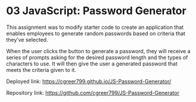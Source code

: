 # 03 JavaScript: Password Generator

This assignment was to modify starter code to create an application that enables employees to generate random passwords based on criteria that they’ve selected.

When the user clicks the button to generate a password, they will receive a series of prompts asking for the desired password length and the types of characters to use. It will then give the user a generated password that meets the criteria given to it.

Deployed link: https://cgreer799.github.io/JS-Password-Generator/

Repository link: https://github.com/cgreer799/JS-Password-Generator